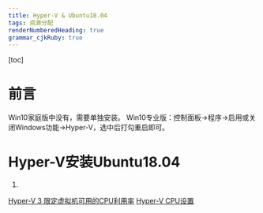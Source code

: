```yaml
---
title: Hyper-V & Ubuntu18.04
tags: 资源分配
renderNumberedHeading: true
grammar_cjkRuby: true
---
```


[toc]


# 前言
Win10家庭版中没有，需要单独安装。
Win10专业版：控制面板->程序->启用或关闭Windows功能->Hyper-V，选中后打勾重启即可。

# Hyper-V安装Ubuntu18.04
1. 

[Hyper-V 3 限定虚拟机可用的CPU利用率](https://blog.51cto.com/wangshujiang/936269)
[Hyper-V CPU设置](https://jingyan.baidu.com/article/6181c3e08ccc65152ef153b4.html)
